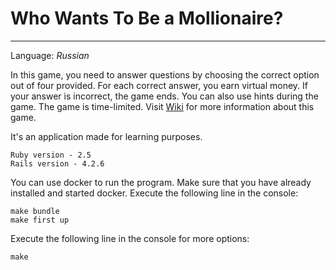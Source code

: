 # Who Wants To Be a Mollionaire?
___

Language: _Russian_  


In this game, you need to answer questions by choosing the correct option out of four provided. 
For each correct answer, you earn virtual money. 
If your answer is incorrect, the game ends. 
You can also use hints during the game. 
The game is time-limited.
Visit 
[Wiki](https://en.wikipedia.org/wiki/Who_Wants_to_Be_a_Millionaire%3F "Wiki") 
for more information about this game.

It's an application made for learning purposes.
```
Ruby version - 2.5
Rails version - 4.2.6
```

You can use docker to run the program.
Make sure that you have already installed and started docker.
Execute the following line in the console:

```
make bundle 
make first up
```

Execute the following line in the console for more options:

```
make
```
